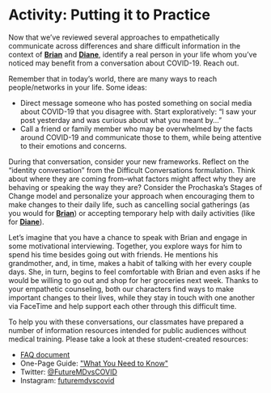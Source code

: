 # Activity: Putting it to Practice

Now that we’ve reviewed several approaches to empathetically communicate across differences and share difficult information in the context of [**Brian**](https://curriculum.covidstudentresponse.org/curriculum-overview/cases#case-1-brian) and [**Diane**](https://curriculum.covidstudentresponse.org/curriculum-overview/cases#case-2-diane), identify a real person in your life whom you’ve noticed may benefit from a conversation about COVID-19. Reach out.

Remember that in today’s world, there are many ways to reach people/networks in your life. Some ideas:

* Direct message someone who has posted something on social media about COVID-19 that you disagree with. Start exploratively: “I saw your post yesterday and was curious about what you meant by…” 
* Call a friend or family member who may be overwhelmed by the facts around COVID-19 and communicate those to them, while being attentive to their emotions and concerns. 

During that conversation, consider your new frameworks. Reflect on the “identity conversation” from the Difficult Conversations formulation. Think about where they are coming from–what factors might affect why they are behaving or speaking the way they are? Consider the Prochaska’s Stages of Change model and personalize your approach when encouraging them to make changes to their daily life, such as cancelling social gatherings \(as you would for [**Brian**](https://curriculum.covidstudentresponse.org/curriculum-overview/cases#case-1-brian)\) or accepting temporary help with daily activities \(like for [**Diane**](https://curriculum.covidstudentresponse.org/curriculum-overview/cases#case-2-diane)\).

Let’s imagine that you have a chance to speak with Brian and engage in some motivational interviewing. Together, you explore ways for him to spend his time besides going out with friends. He mentions his grandmother, and, in time, makes a habit of talking with her every couple days. She, in turn, begins to feel comfortable with Brian and even asks if he would be willing to go out and shop for her groceries next week. Thanks to your empathetic counseling, both our characters find ways to make important changes to their lives, while they stay in touch with one another via FaceTime and help support each other through this difficult time.

To help you with these conversations, our classmates have prepared a number of information resources intended for public audiences without medical training. Please take a look at these student-created resources: 

* [FAQ document](https://docs.google.com/document/d/1bvuRWyJJzcQN0zO8H--UYo1YE17GSdweYBVW6cDQ2RE/edit)
* One-Page Guide: ["What You Need to Know" ](https://drive.google.com/open?id=1DhgIqGB7MNaK8LCH5_M2oew2N0oGPFnD)
* Twitter: [@FutureMDvsCOVID](https://twitter.com/FutureMDvsCOVID)
* Instagram: [futuremdvscovid](https://www.instagram.com/futuremdvscovid/)

